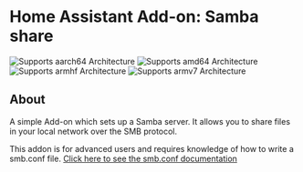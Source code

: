 # Home Assistant Add-on: Samba share
![Supports aarch64 Architecture](https://img.shields.io/badge/aarch64-yes-green.svg) ![Supports amd64 Architecture](https://img.shields.io/badge/amd64-yes-green.svg) ![Supports armhf Architecture](https://img.shields.io/badge/armhf-yes-green.svg) ![Supports armv7 Architecture](https://img.shields.io/badge/armv7-yes-green.svg)

## About

A simple Add-on which sets up a Samba server.
It allows you to share files in your local network over the SMB protocol.

This addon is for advanced users and requires knowledge of how to write a smb.conf file.
[Click here to see the smb.conf documentation](https://www.samba.org/samba/docs/current/man-html/smb.conf.5.html)
